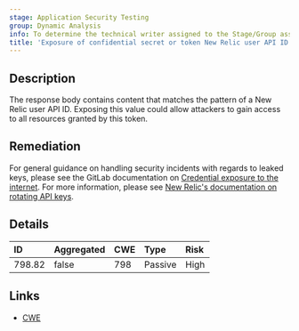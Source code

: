 ```yaml
---
stage: Application Security Testing
group: Dynamic Analysis
info: To determine the technical writer assigned to the Stage/Group associated with this page, see https://handbook.gitlab.com/handbook/product/ux/technical-writing/#assignments
title: 'Exposure of confidential secret or token New Relic user API ID'
---
```


## Description

The response body contains content that matches the pattern of a New Relic user API ID.
Exposing this value could allow attackers to gain access to all resources granted by this token.

## Remediation

For general guidance on handling security incidents with regards to leaked keys, please see the GitLab documentation on [Credential exposure to the internet](../../../../../security/responding_to_security_incidents.md#credential-exposure-to-public-internet). For more information, please see [New Relic's documentation on rotating API keys](https://docs.newrelic.com/docs/apis/intro-apis/new-relic-api-keys/#rotate-keys).

## Details

| ID | Aggregated | CWE | Type | Risk |
|:---|:-----------|:----|:-----|:-----|
| 798.82 | false | 798 | Passive | High |

## Links

- [CWE](https://cwe.mitre.org/data/definitions/798.html)
